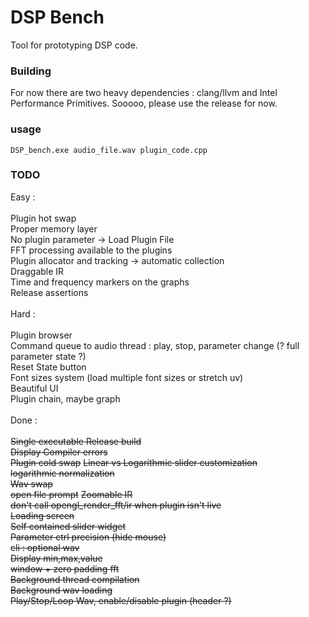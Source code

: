 # DSP Bench

Tool for prototyping DSP code.

### Building
For now there are two heavy dependencies : clang/llvm and Intel Performance Primitives. Sooooo, please use the release for now. 

### usage 
```
DSP_bench.exe audio_file.wav plugin_code.cpp 
```

### TODO

Easy : \
\
Plugin hot swap \
Proper memory layer \
No plugin parameter -> Load Plugin File \
FFT processing available to the plugins \
Plugin allocator and tracking -> automatic collection \
Draggable IR \
Time and frequency markers on the graphs \
Release assertions \
\
Hard : \
\
Plugin browser \
Command queue to audio thread : play, stop, parameter change (? full parameter state ?) \
Reset State button \
Font sizes system (load multiple font sizes or stretch uv) \
Beautiful UI \
Plugin chain, maybe graph \
\
Done : \
\
~~Single executable Release build~~ \
~~Display Compiler errors~~ \
~~Plugin cold swap~~
~~Linear vs Logarithmic slider customization~~ \
~~logarithmic normalization~~ \
~~Wav swap~~ \
~~open file prompt~~
~~Zoomable IR~~ \
~~don't call opengl_render_fft/ir when plugin isn't live~~ \
~~Loading screen~~ \
~~Self contained slider widget~~ \
~~Parameter ctrl precision (hide mouse)~~ \
~~cli : optional wav~~ \
~~Display min,max,value~~ \
~~window + zero padding fft~~\
~~Background thread compilation~~ \
~~Background wav loading~~ \
~~Play/Stop/Loop Wav, enable/disable plugin (header ?)~~ 